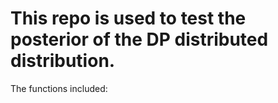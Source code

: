# This repo is used to test the posterior of the DP distributed distribution.

The functions included:


